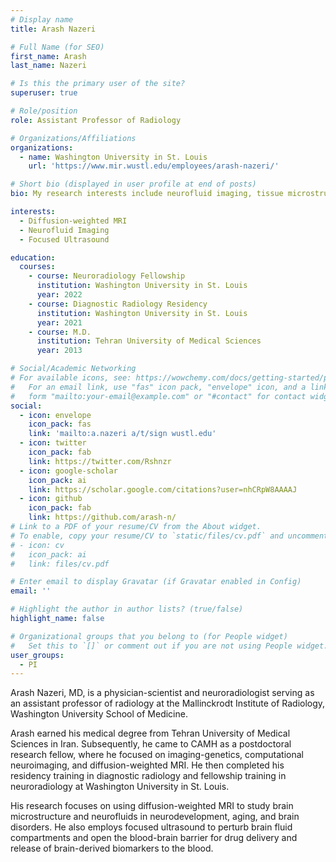 ```yaml
---
# Display name
title: Arash Nazeri

# Full Name (for SEO)
first_name: Arash
last_name: Nazeri

# Is this the primary user of the site?
superuser: true

# Role/position
role: Assistant Professor of Radiology

# Organizations/Affiliations
organizations:
  - name: Washington University in St. Louis
    url: 'https://www.mir.wustl.edu/employees/arash-nazeri/'

# Short bio (displayed in user profile at end of posts)
bio: My research interests include neurofluid imaging, tissue microstructure, and perturbation of brain tissue fluid compartments.

interests:
  - Diffusion-weighted MRI
  - Neurofluid Imaging
  - Focused Ultrasound

education:
  courses:
    - course: Neuroradiology Fellowship
      institution: Washington University in St. Louis
      year: 2022
    - course: Diagnostic Radiology Residency
      institution: Washington University in St. Louis
      year: 2021
    - course: M.D.
      institution: Tehran University of Medical Sciences
      year: 2013

# Social/Academic Networking
# For available icons, see: https://wowchemy.com/docs/getting-started/page-builder/#icons
#   For an email link, use "fas" icon pack, "envelope" icon, and a link in the
#   form "mailto:your-email@example.com" or "#contact" for contact widget.
social:
  - icon: envelope
    icon_pack: fas
    link: 'mailto:a.nazeri a/t/sign wustl.edu'
  - icon: twitter
    icon_pack: fab
    link: https://twitter.com/Rshnzr
  - icon: google-scholar
    icon_pack: ai
    link: https://scholar.google.com/citations?user=nhCRpW8AAAAJ
  - icon: github
    icon_pack: fab
    link: https://github.com/arash-n/
# Link to a PDF of your resume/CV from the About widget.
# To enable, copy your resume/CV to `static/files/cv.pdf` and uncomment the lines below.
# - icon: cv
#   icon_pack: ai
#   link: files/cv.pdf

# Enter email to display Gravatar (if Gravatar enabled in Config)
email: ''

# Highlight the author in author lists? (true/false)
highlight_name: false

# Organizational groups that you belong to (for People widget)
#   Set this to `[]` or comment out if you are not using People widget.
user_groups:
  - PI
---
```


Arash Nazeri, MD, is a physician-scientist and neuroradiologist serving as an assistant professor of radiology at the Mallinckrodt Institute of Radiology, Washington University School of Medicine.

Arash earned his medical degree from Tehran University of Medical Sciences in Iran. Subsequently, he came to CAMH as a postdoctoral research fellow, where he focused on imaging-genetics, computational neuroimaging, and diffusion-weighted MRI. He then completed his residency training in diagnostic radiology and fellowship training in neuroradiology at Washington University in St. Louis. 

His research focuses on using diffusion-weighted MRI to study brain microstructure and neurofluids in neurodevelopment, aging, and brain disorders. He also employs focused ultrasound to perturb brain fluid compartments and open the blood-brain barrier for drug delivery and release of brain-derived biomarkers to the blood.